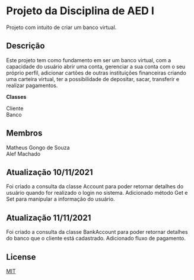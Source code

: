 # Projeto da Disciplina de AED I

Projeto com intuito de criar um banco virtual.

## Descrição

Este projeto tem como fundamento em ser um banco virtual, com a capacidade do usuário abrir uma conta, gerenciar a sua conta com o seu próprio perfil, adicionar cartões de outras instituições financeiras criando uma carteira virtual, ter a possibilidade de depositar, sacar, transferir e realizar pagamentos.


**Classes**

Cliente
\
Banco


## Membros
Matheus Gongo de Souza
\
Alef Machado


## Atualização 10/11/2021

Foi criado a consulta da classe Account para poder retornar detalhes do usuário quando for realizado o login no sistema.
Adicionado método Get e Set para manipular a informação do usuário.



## Atualização 11/11/2021

Foi criado a consulta da classe BankAccount para poder retornar detalhes do banco que o cliente está cadastrado.
Adicionado fluxo de pagamento.
## License
[MIT](https://choosealicense.com/licenses/mit/)
